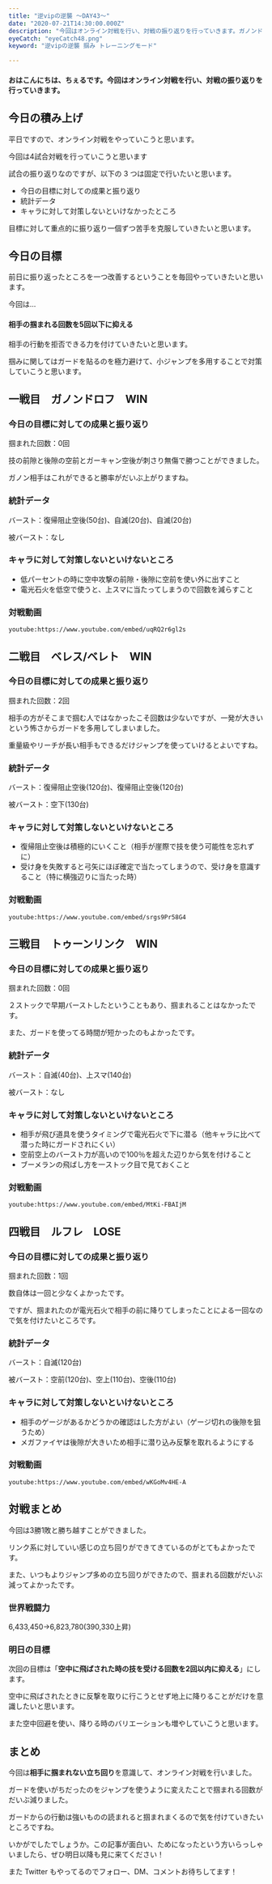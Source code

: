 ```yaml
---
title: "逆vipの逆襲 ～DAY43～"
date: "2020-07-21T14:30:00.000Z"
description: "今回はオンライン対戦を行い、対戦の振り返りを行っていきます。ガノンドロフ、ベレス/ベレト、トゥーンリンク、ルフレ、キャプテン・ファルコンと戦いました。"
eyeCatch: "eyeCatch48.png"
keyword: "逆vipの逆襲 掴み トレーニングモード"

---
```


#### おはこんにちは、ちぇるです。今回はオンライン対戦を行い、対戦の振り返りを行っていきます。

## 今日の積み上げ

平日ですので、オンライン対戦をやっていこうと思います。<br>

今回は4試合対戦を行っていこうと思います<br>

試合の振り返りなのですが、以下の 3 つは固定で行いたいと思います。

- 今日の目標に対しての成果と振り返り
- 統計データ
- キャラに対して対策しないといけなかったところ

目標に対して重点的に振り返り一個ずつ苦手を克服していきたいと思います。<br>

## 今日の目標

前日に振り返ったところを一つ改善するということを毎回やっていきたいと思います。<br>

今回は...<br>

#### 相手の掴まれる回数を5回以下に抑える

相手の行動を拒否できる力を付けていきたいと思います。<br>

掴みに関してはガードを貼るのを極力避けて、小ジャンプを多用することで対策していこうと思います。

## 一戦目　ガノンドロフ　WIN

### 今日の目標に対しての成果と振り返り

掴まれた回数：0回<br>

技の前隙と後隙の空前とガーキャン空後が刺さり無傷で勝つことができました。<br>

ガノン相手はこれができると勝率がだいぶ上がりますね。<br>

### 統計データ

バースト：復帰阻止空後(50台)、自滅(20台)、自滅(20台)<br>

被バースト：なし<br>

### キャラに対して対策しないといけないところ

* 低パーセントの時に空中攻撃の前隙・後隙に空前を使い外に出すこと
* 電光石火を低空で使うと、上スマに当たってしまうので回数を減らすこと

### 対戦動画

`youtube:https://www.youtube.com/embed/uqRQ2r6gl2s`

## 二戦目　ベレス/ベレト　WIN

### 今日の目標に対しての成果と振り返り

掴まれた回数：2回<br>

相手の方がそこまで掴む人ではなかったこそ回数は少ないですが、一発が大きいという怖さからガードを多用してしまいました。<br>

重量級やリーチが長い相手もできるだけジャンプを使っていけるとよいですね。<br>

### 統計データ

バースト：復帰阻止空後(120台)、復帰阻止空後(120台)<br>

被バースト：空下(130台)<br>

### キャラに対して対策しないといけないところ

- 復帰阻止空後は積極的にいくこと（相手が崖際で技を使う可能性を忘れずに）
- 受け身を失敗すると弓矢にほぼ確定で当たってしまうので、受け身を意識すること（特に横強辺りに当たった時）

### 対戦動画

`youtube:https://www.youtube.com/embed/srgs9Pr58G4`

## 三戦目　トゥーンリンク　WIN

### 今日の目標に対しての成果と振り返り

掴まれた回数：0回<br>

２ストックで早期バーストしたということもあり、掴まれることはなかったです。<br>

また、ガードを使ってる時間が短かったのもよかったです。

### 統計データ

バースト：自滅(40台)、上スマ(140台)

被バースト：なし

### キャラに対して対策しないといけないところ

* 相手が飛び道具を使うタイミングで電光石火で下に潜る（他キャラに比べて潜った時にガードされにくい）
* 空前空上のバースト力が高いので100％を超えた辺りから気を付けること
* ブーメランの飛ばし方を一ストック目で見ておくこと

### 対戦動画

`youtube:https://www.youtube.com/embed/MtKi-FBAIjM`

## 四戦目　ルフレ　LOSE

### 今日の目標に対しての成果と振り返り

掴まれた回数：1回<br>

数自体は一回と少なくよかったです。<br>

ですが、掴まれたのが電光石火で相手の前に降りてしまったことによる一回なので気を付けたいところです。<br>

### 統計データ

バースト：自滅(120台)

被バースト：空前(120台)、空上(110台)、空後(110台)

### キャラに対して対策しないといけないところ

- 相手のゲージがあるかどうかの確認はした方がよい（ゲージ切れの後隙を狙うため）
- メガファイヤは後隙が大きいため相手に潜り込み反撃を取れるようにする

### 対戦動画

`youtube:https://www.youtube.com/embed/wKGoMv4HE-A`

## 対戦まとめ

今回は3勝1敗と勝ち越すことができました。<br>

リンク系に対していい感じの立ち回りができてきているのがとてもよかったです。<br>

また、いつもよりジャンプ多めの立ち回りができたので、掴まれる回数がだいぶ減ってよかったです。

### 世界戦闘力

6,433,450→6,823,780(390,330上昇)

### 明日の目標

次回の目標は「**空中に飛ばされた時の技を受ける回数を2回以内に抑える**」にします。<br>

空中に飛ばされたときに反撃を取りに行こうとせず地上に降りることがだけを意識したいと思います。

また空中回避を使い、降りる時のバリエーションも増やしていこうと思います。

## まとめ

今回は**相手に掴まれない立ち回り**を意識して、オンライン対戦を行いました。<br>

ガードを使いがちだったのをジャンプを使うように変えたことで掴まれる回数がだいぶ減りました。<br>

ガードからの行動は強いものの読まれると掴まれまくるので気を付けていきたいところですね。<br>

いかがでしたでしょうか。この記事が面白い、ためになったという方いらっしゃいましたら、ぜひ明日以降も見に来てください！<br>

また Twitter もやってるのでフォロー、DM、コメントお待ちしてます！